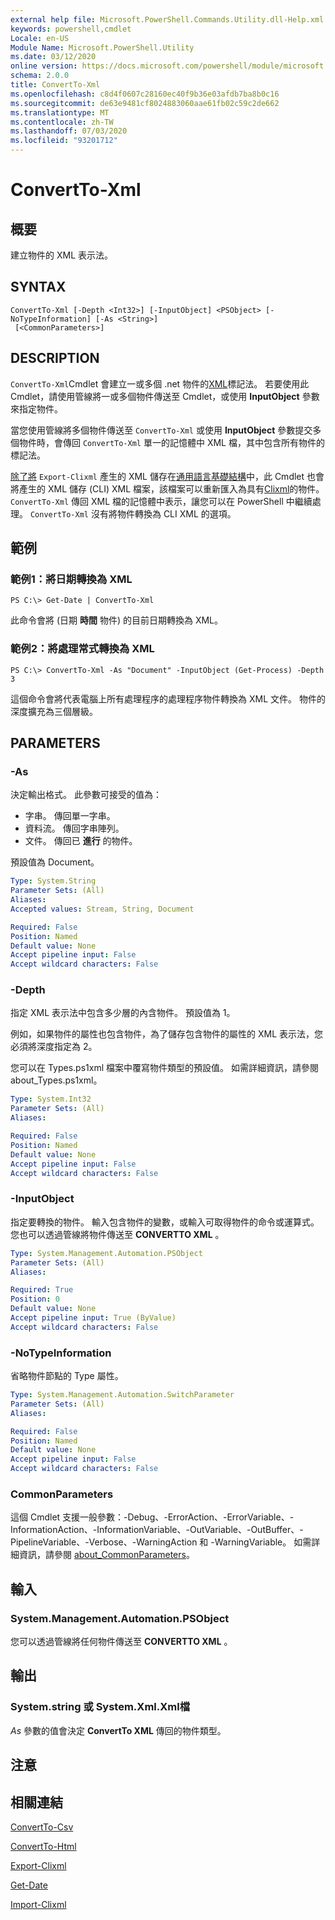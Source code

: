```yaml
---
external help file: Microsoft.PowerShell.Commands.Utility.dll-Help.xml
keywords: powershell,cmdlet
Locale: en-US
Module Name: Microsoft.PowerShell.Utility
ms.date: 03/12/2020
online version: https://docs.microsoft.com/powershell/module/microsoft.powershell.utility/convertto-xml?view=powershell-7&WT.mc_id=ps-gethelp
schema: 2.0.0
title: ConvertTo-Xml
ms.openlocfilehash: c8d4f0607c28160ec40f9b36e03afdb7ba8b0c16
ms.sourcegitcommit: de63e9481cf8024883060aae61fb02c59c2de662
ms.translationtype: MT
ms.contentlocale: zh-TW
ms.lasthandoff: 07/03/2020
ms.locfileid: "93201712"
---
```

# ConvertTo-Xml

## 概要
建立物件的 XML 表示法。

## SYNTAX

```
ConvertTo-Xml [-Depth <Int32>] [-InputObject] <PSObject> [-NoTypeInformation] [-As <String>]
 [<CommonParameters>]
```

## DESCRIPTION

`ConvertTo-Xml`Cmdlet 會建立一或多個 .net 物件的[XML](/dotnet/api/system.xml.xmldocument)標記法。 若要使用此 Cmdlet，請使用管線將一或多個物件傳送至 Cmdlet，或使用 **InputObject** 參數來指定物件。

當您使用管線將多個物件傳送至 `ConvertTo-Xml` 或使用 **InputObject** 參數提交多個物件時，會傳回 `ConvertTo-Xml` 單一的記憶體中 XML 檔，其中包含所有物件的標記法。

[除了將](./Export-Clixml.md) `Export-Clixml` 產生的 XML 儲存在[通用語言基礎結構](https://www.ecma-international.org/publications/standards/Ecma-335.htm)中，此 Cmdlet 也會將產生的 XML 儲存 (CLI) XML 檔案，該檔案可以重新匯入為具有[Clixml](./Import-Clixml.md)的物件。 `ConvertTo-Xml` 傳回 XML 檔的記憶體中表示，讓您可以在 PowerShell 中繼續處理。 `ConvertTo-Xml` 沒有將物件轉換為 CLI XML 的選項。

## 範例

### 範例1：將日期轉換為 XML

```
PS C:\> Get-Date | ConvertTo-Xml
```

此命令會將 (日期 **時間** 物件) 的目前日期轉換為 XML。

### 範例2：將處理常式轉換為 XML

```
PS C:\> ConvertTo-Xml -As "Document" -InputObject (Get-Process) -Depth 3
```

這個命令會將代表電腦上所有處理程序的處理程序物件轉換為 XML 文件。 物件的深度擴充為三個層級。

## PARAMETERS

### -As

決定輸出格式。
此參數可接受的值為：

- 字串。
傳回單一字串。
- 資料流。
傳回字串陣列。
- 文件。
傳回已 **進行** 的物件。

預設值為 Document。

```yaml
Type: System.String
Parameter Sets: (All)
Aliases:
Accepted values: Stream, String, Document

Required: False
Position: Named
Default value: None
Accept pipeline input: False
Accept wildcard characters: False
```

### -Depth

指定 XML 表示法中包含多少層的內含物件。 預設值為 1。

例如，如果物件的屬性也包含物件，為了儲存包含物件的屬性的 XML 表示法，您必須將深度指定為 2。

您可以在 Types.ps1xml 檔案中覆寫物件類型的預設值。 如需詳細資訊，請參閱 about_Types.ps1xml。

```yaml
Type: System.Int32
Parameter Sets: (All)
Aliases:

Required: False
Position: Named
Default value: None
Accept pipeline input: False
Accept wildcard characters: False
```

### -InputObject

指定要轉換的物件。 輸入包含物件的變數，或輸入可取得物件的命令或運算式。 您也可以透過管線將物件傳送至 **CONVERTTO XML** 。

```yaml
Type: System.Management.Automation.PSObject
Parameter Sets: (All)
Aliases:

Required: True
Position: 0
Default value: None
Accept pipeline input: True (ByValue)
Accept wildcard characters: False
```

### -NoTypeInformation

省略物件節點的 Type 屬性。

```yaml
Type: System.Management.Automation.SwitchParameter
Parameter Sets: (All)
Aliases:

Required: False
Position: Named
Default value: None
Accept pipeline input: False
Accept wildcard characters: False
```

### CommonParameters

這個 Cmdlet 支援一般參數：-Debug、-ErrorAction、-ErrorVariable、-InformationAction、-InformationVariable、-OutVariable、-OutBuffer、-PipelineVariable、-Verbose、-WarningAction 和 -WarningVariable。 如需詳細資訊，請參閱 [about_CommonParameters](https://go.microsoft.com/fwlink/?LinkID=113216)。

## 輸入

### System.Management.Automation.PSObject

您可以透過管線將任何物件傳送至 **CONVERTTO XML** 。

## 輸出

### System.string 或 System.Xml.Xml檔

*As* 參數的值會決定 **ConvertTo XML** 傳回的物件類型。

## 注意

## 相關連結

[ConvertTo-Csv](ConvertTo-Csv.md)

[ConvertTo-Html](ConvertTo-Html.md)

[Export-Clixml](Export-Clixml.md)

[Get-Date](Get-Date.md)

[Import-Clixml](Import-Clixml.md)
